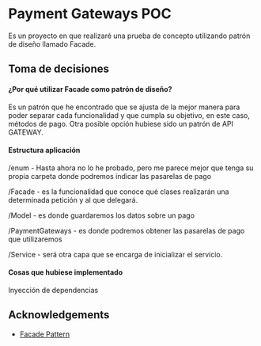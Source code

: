 
# Payment Gateways POC

Es un proyecto en que realizaré una prueba de concepto utilizando
patrón de diseño llamado Facade.



## Toma de decisiones

#### ¿Por qué utilizar Facade como patrón de diseño?

Es un patrón que he encontrado que se ajusta de la mejor manera para poder
separar cada funcionalidad y que cumpla su objetivo, en este caso, métodos de pago.
Otra posible opción hubiese sido un patrón de API GATEWAY. 

#### Estructura aplicación

/enum - Hasta ahora no lo he probado, pero me parece mejor que tenga
su propia carpeta donde podremos indicar las pasarelas de pago

/Facade - es la funcionalidad que conoce qué clases realizarán una determinada petición
y al que delegará.

/Model - es donde guardaremos los datos sobre un pago

/PaymentGateways - es donde podremos obtener las pasarelas de pago que utilizaremos

/Service - será otra capa que se encarga de inicializar el servicio.

#### Cosas que hubiese implementado

Inyección de dependencias


## Acknowledgements

 - [Facade Pattern](https://es.wikipedia.org/wiki/Facade_(patr%C3%B3n_de_dise%C3%B1o))